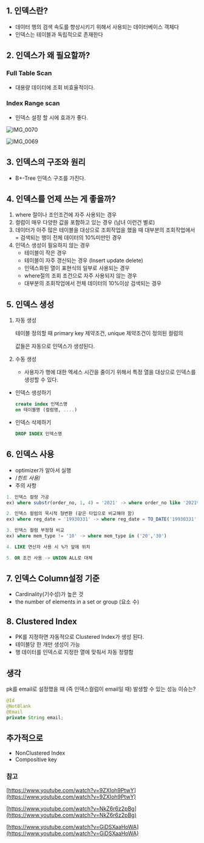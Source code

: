 ## 1. 인덱스란?

- 데이터 행의 검색 속도를 향상시키기 위해서 사용되는 데이터베이스 객체다
- 인덱스는 테이블과 독립적으로 존재한다

## 2. 인덱스가 왜 필요할까?

### Full Table Scan

- 대용량 데이터에 조회 비효율적이다.

### Index Range scan

- 인덱스 설정 할 시에 효과가 좋다.

![IMG_0070](https://user-images.githubusercontent.com/60464424/132116404-99c2d3a6-765f-48a8-87e1-a3895b79a24c.jpg)

![IMG_0069](https://user-images.githubusercontent.com/60464424/132116405-dcbe4467-5480-44d2-999a-17e01801f4ef.jpg)

## 3. 인덱스의 구조와 원리

- B+-Tree 인덱스 구조를 가진다.

## 4. 인덱스를 언제 쓰는 게 좋을까?

1. where 절이나 조인조건에 자주 사용되는 경우 
2. 컬럼이 매우 다양한 값을 포함하고 있는 경우 (남녀 이런건 별로)
3. 데이터가 아주 많은 테이블을 대상으로 조회작업을 했을 때 대부분의 조회작업에서= 검색되는 행이 전체 데이터의 10%미만인 경우
4. 인덱스 생성이 필요하지 않는 경우 
    - 테이블이 작은 경우
    - 테이블이 자주 갱신되는 경우 (Insert update delete)
    - 인덱스화된 열이 표현식의 일부로 사용되는 경우
    - where절의 조회 조건으로 자주 사용되지 않는 경우
    - 대부분의 조회작업에서 전체 데이터의 10%이상 검색되는 경우

## 5. 인덱스 생성

1. 자동 생성

    테이블 정의할 때 primary key 제약조건, unique 제약조건이 정의된 컬럼의 

    값들은 자동으로 인덱스가 생성된다.

2. 수동 생성 
    - 사용자가 행에 대한 엑세스 시간을 줄이기 위해서 특정 열을 대상으로 인덱스를 생성할 수 있다.
- 인덱스 생성하기

    ```sql
    create index 인덱스명
    on 테이블명 (컬럼명, ....)
    ```

- 인덱스 삭제하기

    ```sql
    DROP INDEX 인덱스명
    ```

## 6. 인덱스 사용

- optimizer가 알아서 실행
- /*힌트 사용*/
- 주의 사항

```sql
1. 인덱스 컬렁 가공
ex) where substr(order_no, 1, 4) = '2021' -> where order_no like '2021%'

2. 인덱스 컬럼의 묵시적 형변환 (같은 타입으로 비교해야 함)
ex) where reg_date = '19930331' -> where reg_date = TO_DATE('19930331','YYYYMMDD')

3. 인덱스 컬럼 부정형 비교
ex) where mem_type != '10' -> where mem_type in ('20','30')

4. LIKE 연산자 사용 시 %가 앞에 위치

5. OR 조건 사용 -> UNION ALL로 대체
```

## 7. 인덱스 Column설정 기준

- Cardinality(기수성)가 높은 것
- the number of elements in a set or group (요소 수)

## 8. Clustered Index

- PK를 지정하면 자동적으로 Clustered Index가 생성 된다.
- 테이블당 한 개만 생성이 가능
- 행 데이터를 인덱스로 지정한 열에 맞춰서 자동 정렬함

## 생각

pk를 email로 설정했을 때 (즉 인덱스컬럼이 email일 때) 발생할 수 있는 성능 이슈는?

```java
@Id
@NotBlank
@Email
private String email;
```

## 추가적으로

- NonClustered Index
- Compositive key

### 참고

[https://www.youtube.com/watch?v=9ZXIoh9PtwY](https://www.youtube.com/watch?v=9ZXIoh9PtwY)

[https://www.youtube.com/watch?v=NkZ6r6z2pBg](https://www.youtube.com/watch?v=NkZ6r6z2pBg)

[https://www.youtube.com/watch?v=GiDSXaaHoWA](https://www.youtube.com/watch?v=GiDSXaaHoWA)